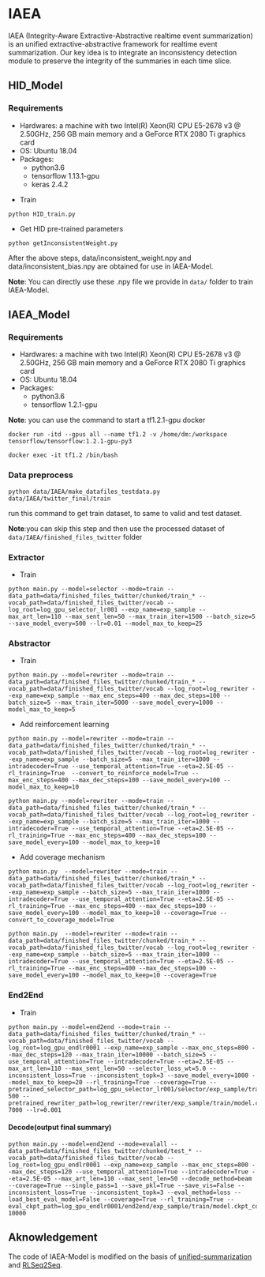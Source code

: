 # IAEA
IAEA (Integrity-Aware Extractive-Abstractive realtime event summarization) is an unified extractive-abstractive framework for realtime event summarization. Our key idea is to integrate an inconsistency detection module to preserve the integrity of the summaries in each time slice.

## HID_Model
### Requirements
* Hardwares: a machine with two Intel(R) Xeon(R) CPU E5-2678 v3 @ 2.50GHz, 256 GB main memory and a GeForce RTX 2080 Ti graphics card
* OS: Ubuntu 18.04
* Packages:
    * python3.6 
    * tensorflow 1.13.1-gpu
    * keras 2.4.2

- Train
 ```shell script
 python HID_train.py
 ```
- Get HID pre-trained parameters
 ```shell script
 python getInconsistentWeight.py
 ```

 After the above steps, data/inconsistent_weight.npy and data/inconsistent_bias.npy are obtained for use in IAEA-Model.

 **Note**: You can directly use these .npy file we provide in `data/` folder to train IAEA-Model.


## IAEA_Model
### Requirements
* Hardwares: a machine with two Intel(R) Xeon(R) CPU E5-2678 v3 @ 2.50GHz, 256 GB main memory and a GeForce RTX 2080 Ti graphics card
* OS: Ubuntu 18.04
* Packages:
    * python3.6 
    * tensorflow 1.2.1-gpu

**Note**: you can use the command to start a tf1.2.1-gpu docker
```shell script
docker run -itd --gpus all --name tf1.2 -v /home/dm:/workspace tensorflow/tensorflow:1.2.1-gpu-py3

docker exec -it tf1.2 /bin/bash
```
### Data preprocess

 ```shell script
python data/IAEA/make_datafiles_testdata.py data/IAEA/twitter_final/train
 ```
run this command to get train dataset, to same to valid and test dataset.


**Note**:you can skip this step and then use the processed dataset of `data/IAEA/finished_files_twitter` folder


### Extractor
 - Train
 ```shell script
python main.py --model=selector --mode=train --data_path=data/finished_files_twitter/chunked/train_* --vocab_path=data/finished_files_twitter/vocab --log_root=log_gpu_selector_lr001 --exp_name=exp_sample --max_art_len=110 --max_sent_len=50 --max_train_iter=1500 --batch_size=5 --save_model_every=500 --lr=0.01 --model_max_to_keep=25
```

### Abstractor
 - Train
 ```shell script
python main.py --model=rewriter --mode=train --data_path=data/finished_files_twitter/chunked/train_* --vocab_path=data/finished_files_twitter/vocab --log_root=log_rewriter --exp_name=exp_sample --max_enc_steps=400 --max_dec_steps=100 --batch_size=5 --max_train_iter=5000 --save_model_every=1000 --model_max_to_keep=5
 ```

 - Add reinforcement learning
 ```shell script
 python main.py --model=rewriter --mode=train --data_path=data/finished_files_twitter/chunked/train_* --vocab_path=data/finished_files_twitter/vocab --log_root=log_rewriter --exp_name=exp_sample --batch_size=5 --max_train_iter=1000 --intradecoder=True --use_temporal_attention=True --eta=2.5E-05 --rl_training=True  --convert_to_reinforce_model=True --max_enc_steps=400 --max_dec_steps=100 --save_model_every=100 --model_max_to_keep=10
 ```

 ```shell script
 python main.py --model=rewriter --mode=train --data_path=data/finished_files_twitter/chunked/train_* --vocab_path=data/finished_files_twitter/vocab --log_root=log_rewriter --exp_name=exp_sample --batch_size=5 --max_train_iter=1000 --intradecoder=True --use_temporal_attention=True --eta=2.5E-05 --rl_training=True --max_enc_steps=400 --max_dec_steps=100 --save_model_every=100 --model_max_to_keep=10
 ```
 - Add coverage mechanism
 ```shell script
 python main.py  --model=rewriter --mode=train --data_path=data/finished_files_twitter/chunked/train_* --vocab_path=data/finished_files_twitter/vocab --log_root=log_rewriter --exp_name=exp_sample --batch_size=5 --max_train_iter=1000 --intradecoder=True --use_temporal_attention=True --eta=2.5E-05 --rl_training=True --max_enc_steps=400 --max_dec_steps=100 --save_model_every=100 --model_max_to_keep=10 --coverage=True --convert_to_coverage_model=True
 ```

 ```shell script
 python main.py  --model=rewriter --mode=train --data_path=data/finished_files_twitter/chunked/train_* --vocab_path=data/finished_files_twitter/vocab --log_root=log_rewriter --exp_name=exp_sample --batch_size=5 --max_train_iter=1000 --intradecoder=True --use_temporal_attention=True --eta=2.5E-05 --rl_training=True --max_enc_steps=400 --max_dec_steps=100 --save_model_every=100 --model_max_to_keep=10 --coverage=True
 ```


### End2End
- Train
 ```shell script
 python main.py --model=end2end --mode=train --data_path=data/finished_files_twitter/chunked/train_* --vocab_path=data/finished_files_twitter/vocab --log_root=log_gpu_endlr0001 --exp_name=exp_sample --max_enc_steps=800 --max_dec_steps=120 --max_train_iter=10000 --batch_size=5 --use_temporal_attention=True --intradecoder=True --eta=2.5E-05 --max_art_len=110 --max_sent_len=50 --selector_loss_wt=5.0 --inconsistent_loss=True --inconsistent_topk=3 --save_model_every=1000 --model_max_to_keep=20 --rl_training=True --coverage=True --pretrained_selector_path=log_gpu_selector_lr001/selector/exp_sample/train/model.ckpt-500 --pretrained_rewriter_path=log_rewriter/rewriter/exp_sample/train/model.ckpt_cov-7000 --lr=0.001
 ```

#### Decode(output final summary)
 ```shell script
python main.py --model=end2end --mode=evalall --data_path=data/finished_files_twitter/chunked/test_* --vocab_path=data/finished_files_twitter/vocab --log_root=log_gpu_endlr0001 --exp_name=exp_sample --max_enc_steps=800 --max_dec_steps=120 --use_temporal_attention=True --intradecoder=True --eta=2.5E-05 --max_art_len=110 --max_sent_len=50 --decode_method=beam --coverage=True --single_pass=1 --save_pkl=True --save_vis=False --inconsistent_loss=True --inconsistent_topk=3 --eval_method=loss --load_best_eval_model=False --coverage=True --rl_training=True --eval_ckpt_path=log_gpu_endlr0001/end2end/exp_sample/train/model.ckpt_cov-10000
 ```

## Aknowledgement
The code of IAEA-Model is modified on the basis of [unified-summarization](https://github.com/HsuWanTing/unified-summarization) and [RLSeq2Seq](https://github.com/yaserkl/RLSeq2Seq).
